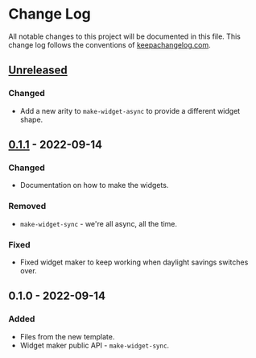 # Change Log
All notable changes to this project will be documented in this file. This change log follows the conventions of [keepachangelog.com](http://keepachangelog.com/).

## [Unreleased]
### Changed
- Add a new arity to `make-widget-async` to provide a different widget shape.

## [0.1.1] - 2022-09-14
### Changed
- Documentation on how to make the widgets.

### Removed
- `make-widget-sync` - we're all async, all the time.

### Fixed
- Fixed widget maker to keep working when daylight savings switches over.

## 0.1.0 - 2022-09-14
### Added
- Files from the new template.
- Widget maker public API - `make-widget-sync`.

[Unreleased]: https://github.com/hellonico/charting-with-ox/compare/0.1.1...HEAD
[0.1.1]: https://github.com/hellonico/charting-with-ox/compare/0.1.0...0.1.1
